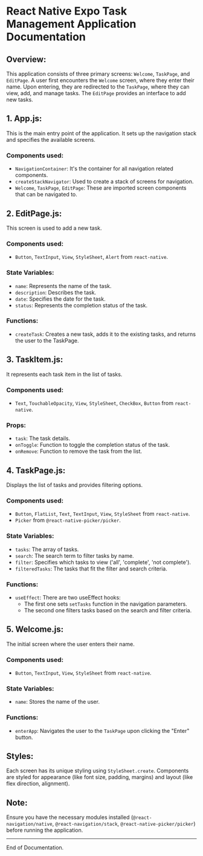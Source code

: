 # React Native Expo Task Management Application Documentation

## Overview:

This application consists of three primary screens: `Welcome`, `TaskPage`, and `EditPage`. A user first encounters the `Welcome` screen, where they enter their name. Upon entering, they are redirected to the `TaskPage`, where they can view, add, and manage tasks. The `EditPage` provides an interface to add new tasks.

## 1. App.js:

This is the main entry point of the application. It sets up the navigation stack and specifies the available screens.

### Components used:
- `NavigationContainer`: It's the container for all navigation related components.
- `createStackNavigator`: Used to create a stack of screens for navigation.
- `Welcome`, `TaskPage`, `EditPage`: These are imported screen components that can be navigated to.

## 2. EditPage.js:

This screen is used to add a new task.

### Components used:
- `Button`, `TextInput`, `View`, `StyleSheet`, `Alert` from `react-native`.
  
### State Variables:
- `name`: Represents the name of the task.
- `description`: Describes the task.
- `date`: Specifies the date for the task.
- `status`: Represents the completion status of the task.

### Functions:
- `createTask`: Creates a new task, adds it to the existing tasks, and returns the user to the TaskPage.

## 3. TaskItem.js:

It represents each task item in the list of tasks.

### Components used:
- `Text`, `TouchableOpacity`, `View`, `StyleSheet`, `CheckBox`, `Button` from `react-native`.

### Props:
- `task`: The task details.
- `onToggle`: Function to toggle the completion status of the task.
- `onRemove`: Function to remove the task from the list.

## 4. TaskPage.js:

Displays the list of tasks and provides filtering options.

### Components used:
- `Button`, `FlatList`, `Text`, `TextInput`, `View`, `StyleSheet` from `react-native`.
- `Picker` from `@react-native-picker/picker`.

### State Variables:
- `tasks`: The array of tasks.
- `search`: The search term to filter tasks by name.
- `filter`: Specifies which tasks to view ('all', 'complete', 'not complete').
- `filteredTasks`: The tasks that fit the filter and search criteria.

### Functions:
- `useEffect`: There are two useEffect hooks:
  - The first one sets `setTasks` function in the navigation parameters.
  - The second one filters tasks based on the search and filter criteria.
  
## 5. Welcome.js:

The initial screen where the user enters their name.

### Components used:
- `Button`, `TextInput`, `View`, `StyleSheet` from `react-native`.

### State Variables:
- `name`: Stores the name of the user.

### Functions:
- `enterApp`: Navigates the user to the `TaskPage` upon clicking the "Enter" button.

## Styles:

Each screen has its unique styling using `StyleSheet.create`. Components are styled for appearance (like font size, padding, margins) and layout (like flex direction, alignment).

## Note:

Ensure you have the necessary modules installed (`@react-navigation/native`, `@react-navigation/stack`, `@react-native-picker/picker`) before running the application.

---

End of Documentation.